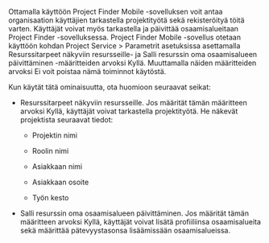 Ottamalla käyttöön Project Finder Mobile -sovelluksen voit antaa organisaation käyttäjien tarkastella projektityötä sekä rekisteröityä töitä varten. Käyttäjät voivat myös tarkastella ja päivittää osaamisalueitaan Project Finder -sovelluksessa. Project Finder Mobile -sovellus otetaan käyttöön kohdan Project Service > Parametrit asetuksissa asettamalla Resurssitarpeet näkyviin resursseille- ja Salli resurssin oma osaamisalueen päivittäminen -määritteiden arvoksi Kyllä. Muuttamalla näiden määritteiden arvoksi Ei voit poistaa nämä toiminnot käytöstä.  
  
 Kun käytät tätä ominaisuutta, ota huomioon seuraavat seikat:  
  
-   Resurssitarpeet näkyviin resursseille. Jos määrität tämän määritteen arvoksi Kyllä, käyttäjät voivat tarkastella projektityötä. He näkevät projektista seuraavat tiedot:  
  
    -   Projektin nimi  
  
    -   Roolin nimi  
  
    -   Asiakkaan nimi  
  
    -   Asiakkaan osoite  
  
    -   Työn kesto  
  
-   Salli resurssin oma osaamisalueen päivittäminen. Jos määrität tämän määritteen arvoksi Kyllä, käyttäjät voivat lisätä profiiliinsa osaamisalueita sekä määrittää pätevyystasonsa lisäämissään osaamisalueissa.